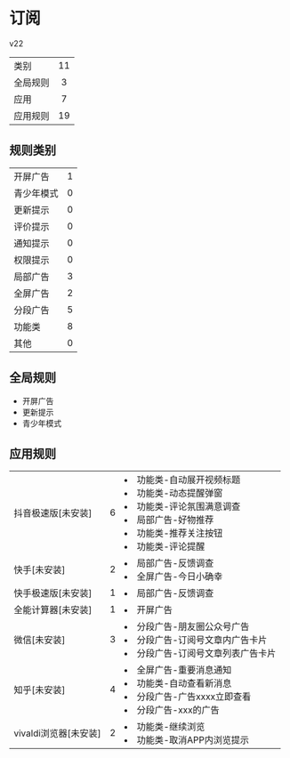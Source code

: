 # 订阅

v22

|||
| - |:-:|
|类别|11|
|全局规则|3|
|应用|7|
|应用规则|19|

## 规则类别

|||
| - |:-:|
|开屏广告|1|
|青少年模式|0|
|更新提示|0|
|评价提示|0|
|通知提示|0|
|权限提示|0|
|局部广告|3|
|全屏广告|2|
|分段广告|5|
|功能类|8|
|其他|0|

## 全局规则

- 开屏广告
- 更新提示
- 青少年模式

## 应用规则

||||
| - |:-:|-|
|抖音极速版[未安装]|6|<li>功能类-自动展开视频标题<li>功能类-动态提醒弹窗<li>功能类-评论氛围满意调查<li>局部广告-好物推荐<li>功能类-推荐关注按钮<li>功能类-评论提醒|
|快手[未安装]|2|<li>局部广告-反馈调查<li>全屏广告-今日小确幸|
|快手极速版[未安装]|1|<li>局部广告-反馈调查|
|全能计算器[未安装]|1|<li>开屏广告|
|微信[未安装]|3|<li>分段广告-朋友圈公众号广告<li>分段广告-订阅号文章内广告卡片<li>分段广告-订阅号文章列表广告卡片|
|知乎[未安装]|4|<li>全屏广告-重要消息通知<li>功能类-自动查看新消息<li>分段广告-广告xxxx立即查看<li>分段广告-xxx的广告|
|vivaldi浏览器[未安装]|2|<li>功能类-继续浏览<li>功能类-取消APP内浏览提示|
